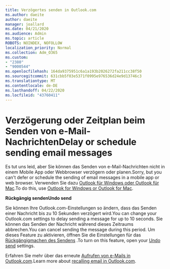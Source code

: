 ```yaml
---
title: Verzögertes senden in Outlook.com
ms.author: daeite
author: daeite
manager: joallard
ms.date: 04/21/2020
ms.audience: Admin
ms.topic: article
ROBOTS: NOINDEX, NOFOLLOW
localization_priority: Normal
ms.collection: Adm_O365
ms.custom:
- "2380"
- "9000544"
ms.openlocfilehash: 164da9375951c6a1a193b2026272fa211cc38f50
ms.sourcegitcommit: 631cbb5f03e5371f0995e976536d24e9d13746c3
ms.translationtype: MT
ms.contentlocale: de-DE
ms.lasthandoff: 04/22/2020
ms.locfileid: "43760411"
---
```

# <a name="delay-or-schedule-sending-email-messages"></a><span data-ttu-id="4717f-102">Verzögerung oder Zeitplan beim Senden von e-Mail-Nachrichten</span><span class="sxs-lookup"><span data-stu-id="4717f-102">Delay or schedule sending email messages</span></span>

<span data-ttu-id="4717f-103">Es tut uns leid, aber Sie können das Senden von e-Mail-Nachrichten nicht in einem Mobile App oder Webbrowser verzögern oder planen.</span><span class="sxs-lookup"><span data-stu-id="4717f-103">Sorry, but you can't defer or schedule the sending of email messages in a mobile app or web browser.</span></span> <span data-ttu-id="4717f-104">Verwenden Sie dazu [Outlook für Windows oder Outlook für Mac](https://products.office.com/outlook/email-and-calendar-software-microsoft-outlook).</span><span class="sxs-lookup"><span data-stu-id="4717f-104">To do this, use [Outlook for Windows or Outlook for Mac](https://products.office.com/outlook/email-and-calendar-software-microsoft-outlook).</span></span>

<span data-ttu-id="4717f-105">**Rückgängig senden**</span><span class="sxs-lookup"><span data-stu-id="4717f-105">**Undo send**</span></span>

<span data-ttu-id="4717f-106">Sie können Ihre Outlook.com-Einstellungen so ändern, dass das Senden einer Nachricht bis zu 10 Sekunden verzögert wird.</span><span class="sxs-lookup"><span data-stu-id="4717f-106">You can change your Outlook.com settings to delay sending a message for up to 10 seconds.</span></span> <span data-ttu-id="4717f-107">Sie können das Senden der Nachricht während dieses Zeitraums abbrechen.</span><span class="sxs-lookup"><span data-stu-id="4717f-107">You can cancel sending the message during this period.</span></span> <span data-ttu-id="4717f-108">Um dieses Feature zu aktivieren, öffnen Sie die Einstellungen für das [Rückgängigmachen des Sendens](https://outlook.live.com/mail/options/mail/messageContent/undoSend) .</span><span class="sxs-lookup"><span data-stu-id="4717f-108">To turn on this feature, open your [Undo send](https://outlook.live.com/mail/options/mail/messageContent/undoSend) settings.</span></span>

<span data-ttu-id="4717f-109">Erfahren Sie mehr über das erneute [Aufrufen von e-Mails in Outlook.com](https://support.office.com/article/c069ddde-5282-4085-8f4c-d7b133324f8a?wt.mc_id=Office_Outlook_com_Alchemy).</span><span class="sxs-lookup"><span data-stu-id="4717f-109">Learn more about [recalling email in Outlook.com](https://support.office.com/article/c069ddde-5282-4085-8f4c-d7b133324f8a?wt.mc_id=Office_Outlook_com_Alchemy).</span></span>